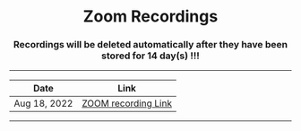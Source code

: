 <h1 align="center"> Zoom Recordings </h1>

<h3 align="center"> Recordings will be deleted automatically after they have been stored for 14 day(s) !!! </h3>

---

<center>

|     Date       |                                                            Link                                                                                |
| -------------- | :--------------------------------------------------------------------------------------------------------------------------------------------: |
| Aug 18, 2022   |  [ZOOM recording  Link](https://us02web.zoom.us/rec/share/Rg_qYDXV1vlxb_BlFwZaWzpuya4Wm2DSHfDvQXWtRIP6w78dL1c80T4GSjDD1aFw.P12acx8lLcvsAWx0)   |

</center>

---
